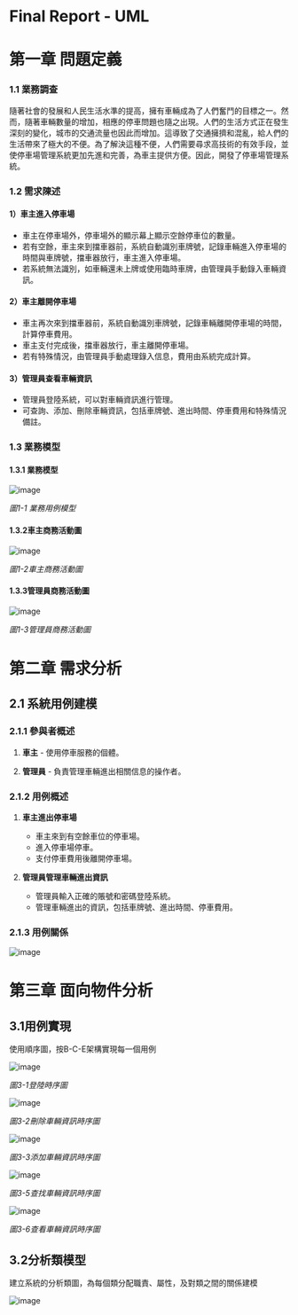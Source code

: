 # Final Report - UML

# 第一章 問題定義

### 1.1 業務調查

隨著社會的發展和人民生活水準的提高，擁有車輛成為了人們奮鬥的目標之一。然而，隨著車輛數量的增加，相應的停車問題也隨之出現。人們的生活方式正在發生深刻的變化，城市的交通流量也因此而增加。這導致了交通擁擠和混亂，給人們的生活帶來了極大的不便。為了解決這種不便，人們需要尋求高技術的有效手段，並使停車場管理系統更加先進和完善，為車主提供方便。因此，開發了停車場管理系統。

### 1.2 需求陳述

#### 1）車主進入停車場

- 車主在停車場外，停車場外的顯示幕上顯示空餘停車位的數量。
- 若有空餘，車主來到擋車器前，系統自動識別車牌號，記錄車輛進入停車場的時間與車牌號，擋車器放行，車主進入停車場。
- 若系統無法識別，如車輛還未上牌或使用臨時車牌，由管理員手動錄入車輛資訊。

#### 2）車主離開停車場

- 車主再次來到擋車器前，系統自動識別車牌號，記錄車輛離開停車場的時間，計算停車費用。
- 車主支付完成後，擋車器放行，車主離開停車場。
- 若有特殊情況，由管理員手動處理錄入信息，費用由系統完成計算。

#### 3）管理員查看車輛資訊

- 管理員登陸系統，可以對車輛資訊進行管理。
- 可查詢、添加、刪除車輛資訊，包括車牌號、進出時間、停車費用和特殊情況備註。

 ### 1.3 業務模型

#### 1.3.1 業務模型
![image](https://github.com/BAGLE102/final-report-UML/assets/146699756/6eeef1f7-beb9-4908-877f-d801e6e39814)

*圖1-1 業務用例模型*

#### 1.3.2車主商務活動圖
![image](https://github.com/BAGLE102/final-report-UML/assets/146699756/fe5e90af-c6b8-49d2-a707-723a744ee6a6)

*圖1-2車主商務活動圖*

#### 1.3.3管理員商務活動圖
![image](https://github.com/BAGLE102/final-report-UML/assets/146699756/e65d2c73-c082-4098-9794-18692151779b)

*圖1-3管理員商務活動圖*

# 第二章 需求分析

## 2.1 系統用例建模

### 2.1.1 參與者概述

1. **車主** - 使用停車服務的個體。

2. **管理員** - 負責管理車輛進出相關信息的操作者。

### 2.1.2 用例概述

1. **車主進出停車場**
   - 車主來到有空餘車位的停車場。
   - 進入停車場停車。
   - 支付停車費用後離開停車場。

2. **管理員管理車輛進出資訊**
   - 管理員輸入正確的賬號和密碼登陸系統。
   - 管理車輛進出的資訊，包括車牌號、進出時間、停車費用。

### 2.1.3 用例關係

![image](https://github.com/BAGLE102/final-report-UML/assets/146699756/14699c03-5bd2-4ba9-809b-94997d26ecd2)


# 第三章 面向物件分析

## 3.1用例實現
  使用順序圖，按B-C-E架構實現每一個用例

![image](https://github.com/BAGLE102/final-report-UML/assets/146699756/698e4c33-8806-48b3-a4bf-3bbe96d9fb34)

*圖3-1登陸時序圖*

![image](https://github.com/BAGLE102/final-report-UML/assets/146699756/828ec306-236b-4113-a7a8-3b9af0babce0)


*圖3-2刪除車輛資訊時序圖*

![image](https://github.com/BAGLE102/final-report-UML/assets/146699756/30f38b42-b27c-4a6b-a42b-d7be0c3f7032)


*圖3-3添加車輛資訊時序圖*

![image](https://github.com/BAGLE102/final-report-UML/assets/146699756/93c7ada6-c9dc-4b9f-8de7-92981c91e53e)


*圖3-5查找車輛資訊時序圖*

![image](https://github.com/BAGLE102/final-report-UML/assets/146699756/37620657-c666-406a-b4e0-2a28d7a264f0)

*圖3-6查看車輛資訊時序圖*

## 3.2分析類模型
  建立系統的分析類圖，為每個類分配職責、屬性，及對類之間的關係建模

![image](https://github.com/BAGLE102/final-report-UML/assets/146699756/3f713d31-8a5b-4a70-a00c-2cb9ec249045)



